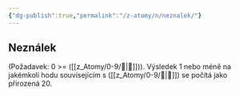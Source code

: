 ```yaml
---
{"dg-publish":true,"permalink":"/z-atomy/n/neznalek/"}
---
```


## Neználek
(Požadavek: 0 >= ([[z_Atomy/0-9/🦉\|🦉]])). Výsledek 1 nebo méně na jakémkoli hodu souvisejícím s ([[z_Atomy/0-9/🦉\|🦉]]) se počítá jako přirozená 20.